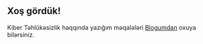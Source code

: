 ## Xoş gördük!

Kiber Təhlükəsizlik haqqında yazığım məqalələri [Blogumdan](https://rufan0.github.io/blog/) oxuya bilərsiniz. 

